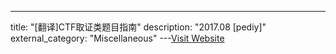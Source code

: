 ---
title: "[翻译]CTF取证类题目指南"
description: "2017.08 [pediy]"
external_category: "Miscellaneous"
---[Visit Website](https://bbs.pediy.com/thread-220021.htm)

